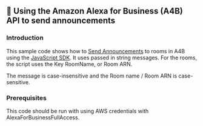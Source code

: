 ## :rocket: Using the Amazon Alexa for Business (A4B) API to send announcements

### Introduction

This sample code shows how to [Send Announcements](https://docs.aws.amazon.com/a4b/latest/ag/announcements.html) to rooms in A4B using the [JavaScript SDK](https://docs.aws.amazon.com/AWSJavaScriptSDK/latest/AWS/AlexaForBusiness.html#sendAnnouncement-property). It uses passed in string messages. For the rooms, the script uses the Key RoomName, or Room ARN.

The message is case-insensitive and the Room name / Room ARN is case-sensitive.

### Prerequisites

This code should be run with using AWS credentials with AlexaForBusinessFullAccess.
